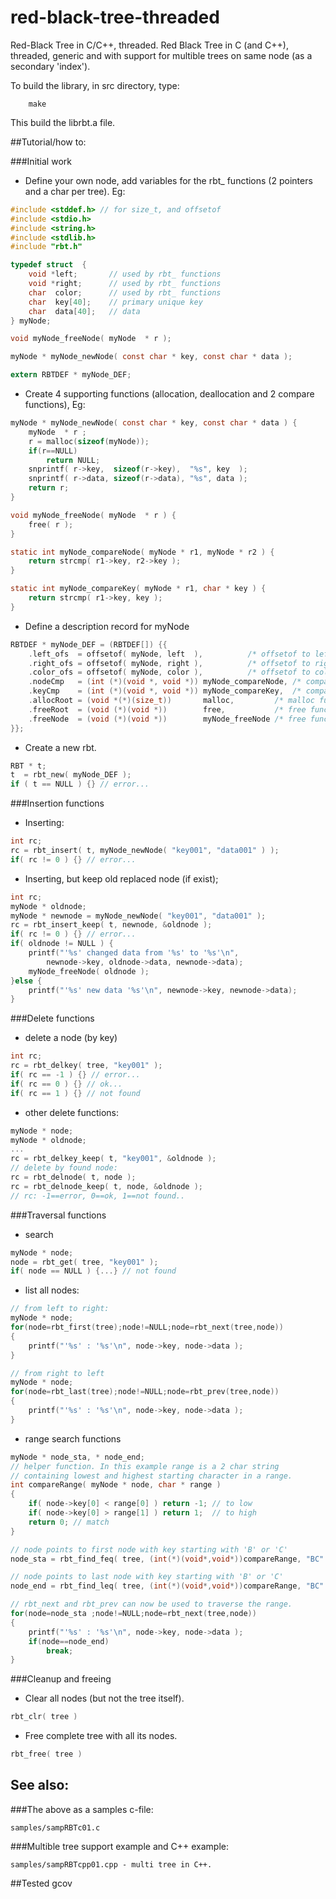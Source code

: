 # red-black-tree-threaded
Red-Black Tree in C/C++, threaded.
Red Black Tree in C \(and C++), threaded, generic and with support 
for multible trees on same node \(as a secondary 'index').

To build the library, in src directory, type:
```
    make
```
This build the librbt.a file.

##Tutorial/how to:

###Initial work

* Define your own node, add variables for the rbt_ functions \(2 pointers and a char per tree). Eg:
```c
#include <stddef.h> // for size_t, and offsetof
#include <stdio.h>
#include <string.h>
#include <stdlib.h>
#include "rbt.h"

typedef struct  {
    void *left;       // used by rbt_ functions
    void *right;      // used by rbt_ functions
    char  color;      // used by rbt_ functions
    char  key[40];    // primary unique key
    char  data[40];   // data
} myNode;

void myNode_freeNode( myNode  * r );

myNode * myNode_newNode( const char * key, const char * data );

extern RBTDEF * myNode_DEF;
```

* Create 4 supporting functions (allocation, deallocation and 2 compare functions), Eg:

```c
myNode * myNode_newNode( const char * key, const char * data ) {
    myNode  * r ;
    r = malloc(sizeof(myNode));
    if(r==NULL)
        return NULL;
    snprintf( r->key,  sizeof(r->key),  "%s", key  );
    snprintf( r->data, sizeof(r->data), "%s", data );
    return r;
}

void myNode_freeNode( myNode  * r ) {
    free( r );
}

static int myNode_compareNode( myNode * r1, myNode * r2 ) {
    return strcmp( r1->key, r2->key );
}

static int myNode_compareKey( myNode * r1, char * key ) {
    return strcmp( r1->key, key );
}
```

* Define a description record for myNode

```c
RBTDEF * myNode_DEF = (RBTDEF[]) {{
    .left_ofs  = offsetof( myNode, left  ),          /* offsetof to left child */
    .right_ofs = offsetof( myNode, right ),          /* offsetof to right child */
    .color_ofs = offsetof( myNode, color ),          /* offsetof to color attribute (char) */
    .nodeCmp   = (int (*)(void *, void *)) myNode_compareNode, /* compare function for nodes */
    .keyCmp    = (int (*)(void *, void *)) myNode_compareKey,  /* compare function for key */
    .allocRoot = (void *(*)(size_t))       malloc,         /* malloc function for root data */
    .freeRoot  = (void (*)(void *))        free,           /* free function for root data */
    .freeNode  = (void (*)(void *))        myNode_freeNode /* free function for node */
}};
```

* Create a new rbt.

```c
RBT * t;
t  = rbt_new( myNode_DEF ); 
if ( t == NULL ) {} // error...
```

###Insertion functions

* Inserting:

```c
int rc;
rc = rbt_insert( t, myNode_newNode( "key001", "data001" ) );
if( rc != 0 ) {} // error...
```

* Inserting, but keep old replaced node (if exist);

```c
int rc;
myNode * oldnode;
myNode * newnode = myNode_newNode( "key001", "data001" );
rc = rbt_insert_keep( t, newnode, &oldnode );
if( rc != 0 ) {} // error...
if( oldnode != NULL ) {
    printf("'%s' changed data from '%s' to '%s'\n",
        newnode->key, oldnode->data, newnode->data);
    myNode_freeNode( oldnode ); 
}else {
    printf("'%s' new data '%s'\n", newnode->key, newnode->data);
}
```

###Delete functions

* delete a node \(by key)

```c
int rc;
rc = rbt_delkey( tree, "key001" );
if( rc == -1 ) {} // error...
if( rc == 0 ) {} // ok...
if( rc == 1 ) {} // not found
```

* other delete functions:

```c
myNode * node;
myNode * oldnode;
...
rc = rbt_delkey_keep( t, "key001", &oldnode );
// delete by found node:
rc = rbt_delnode( t, node );
rc = rbt_delnode_keep( t, node, &oldnode );
// rc: -1==error, 0==ok, 1==not found..
```

###Traversal functions

* search

```c
myNode * node;
node = rbt_get( tree, "key001" );
if( node == NULL ) {...} // not found
```

* list all nodes:

```c
// from left to right:
myNode * node;
for(node=rbt_first(tree);node!=NULL;node=rbt_next(tree,node))
{
    printf("'%s' : '%s'\n", node->key, node->data );
}

// from right to left 
myNode * node;
for(node=rbt_last(tree);node!=NULL;node=rbt_prev(tree,node))
{
    printf("'%s' : '%s'\n", node->key, node->data );
}
```

* range search functions

```c
myNode * node_sta, * node_end;
// helper function. In this example range is a 2 char string 
// containing lowest and highest starting character in a range.
int compareRange( myNode * node, char * range )
{
    if( node->key[0] < range[0] ) return -1; // to low
    if( node->key[0] > range[1] ) return 1;  // to high
    return 0; // match
}

// node points to first node with key starting with 'B' or 'C'
node_sta = rbt_find_feq( tree, (int(*)(void*,void*))compareRange, "BC" );

// node points to last node with key starting with 'B' or 'C'
node_end = rbt_find_leq( tree, (int(*)(void*,void*))compareRange, "BC" );

// rbt_next and rbt_prev can now be used to traverse the range.
for(node=node_sta ;node!=NULL;node=rbt_next(tree,node))
{
    printf("'%s' : '%s'\n", node->key, node->data );
    if(node==node_end) 
        break;
}
```

###Cleanup and freeing

* Clear all nodes \(but not the tree itself).
```c
rbt_clr( tree )
```

* Free complete tree with all its nodes.
```c
rbt_free( tree )
```

## See also:

###The above as a samples c-file:

```
samples/sampRBTc01.c
```

###Multible tree support example and C++ example:
```
samples/sampRBTcpp01.cpp - multi tree in C++. 
```

##Tested
   gcov
